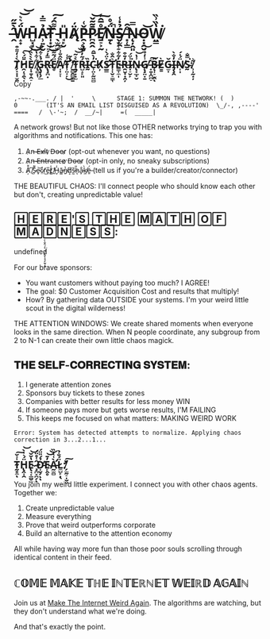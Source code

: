 # ̶̭̑̀̄̋Ẅ̵̝̟́͛͛͝͝H̵̺͓̘̄͜Ả̴̹͍̙̬̿̇T̵̩͙̦̀͜ ̵̖̫̯̫̏͌̑́͠H̵̘̙̮̎Ą̸̈́P̶̯͕̣̥̌͑P̷̪̯̭̄͂͂̌͝E̸̛̱̠͕̰̊̅̑͠Ṉ̶̨̈́̊̚S̸̬̫̯̉̇̾ ̶͙̜̳̊̑͘N̴̨̦̭͈̿Ọ̴͓̯̬͝W̸̤̳̔̏͗̏͘

## T̸̗̝̟͓̫̯̀͑̒͌͒H̷̯̦̘̯̖͎̄̈́̀͠È̸̩̟̱̞̯̠̀̀̏́̐ ̸̢̻̦̜̾͋̔̌͝G̴̢̡̨̗̲̉̀͋͂̓R̴̢̧̛̪̣̿̓́͐͝Ë̸̥́͂͂̋̕Ȁ̸̩̣̠̜̂̐͗̿T̴̛̹̤͔̙̾͑̚͜ ̸̱̻̯̻̻̱́̍͂̕Ṱ̴̡̣͙̫̀͛̃͝͝Ŕ̵̺̝̙͈̃̓͗̆̊Ḭ̵̏C̵̹̤̙̰͖̻̓̀̅̂͘K̷̦̓̕S̷̛̲͇͐̈́̀̍T̵̛̹̜̬̠͇̜͛̑̐E̵̳͎̼̩̓͂͋͊̾̓R̶̯̮̟͙̯̦̒̄͒I̷͓̠̮̙̾̈́͘N̶̢̟̲̟̮͗̔͝G̸̨̧̤̣̱̾̓̊͑̕͝ ̵̟̱͓̪̪̠͑͠B̶̨̹̠̫̭̂ͅÈ̷͇Ǧ̵̫̩I̶̡̧̭̓̐̀N̸͎̩̈́̇́S̴̰̿̐͘:̸̹̩̰͙̦͂͛

Copy

  `,-~~-.___. / |  '     \      STAGE 1: SUMMON THE NETWORK! (  )         0        (IT'S AN EMAIL LIST DISGUISED AS A REVOLUTION)  \_/-, ,----'    ====   /  \-'~;  /  __/~|     =(  _____|`

A network grows! But not like those OTHER networks trying to trap you with algorithms and notifications. This one has:

1. A̷n̶ ̴E̶x̵i̸t̴ ̷D̶o̴o̶r̷ (opt-out whenever you want, no questions)
2. A̷n̶ ̴E̶n̶t̶r̶a̴n̶c̴e̷ ̷D̶o̴o̶r̷ (opt-in only, no sneaky subscriptions)
3. Ã̸̦̌ ̸̘͠S̵̗͌e̴̟͝c̴̤͐r̸̛͜e̵̹̅t̸̳̾ ̸̱̓H̶̬̾ā̶̳n̸͍̔d̸͎̃s̵̰̃h̷̨̎a̷̙̐k̸̼̀ë̶̱́ (tell us if you're a builder/creator/connector)

THE BEAUTIFUL CHAOS: I'll connect people who should know each other but don't, creating unpredictable value!

## 🄷🄴🅁🄴'🅂 🅃🄷🄴 🄼🄰🅃🄷 🄾🄵 🄼🄰🄳🄽🄴🅂🅂:

undefineḑ̸̨̧̘̙̰̖̝͍̽́̂̐̀̇͘

For our brave sponsors:

- You want customers without paying too much? I AGREE!
- The goal: $0 Customer Acquisition Cost and results that multiply!
- How? By gathering data OUTSIDE your systems. I'm your weird little scout in the digital wilderness!

THE ATTENTION WINDOWS: We create shared moments when everyone looks in the same direction. When N people coordinate, any subgroup from 2 to N-1 can create their own little chaos magick.

## 𝐓𝐇𝐄 𝐒𝐄𝐋𝐅-𝐂𝐎𝐑𝐑𝐄𝐂𝐓𝐈𝐍𝐆 𝐒𝐘𝐒𝐓𝐄𝐌:

1. I generate attention zones
2. Sponsors buy tickets to these zones
3. Companies with better results for less money WIN
4. If someone pays more but gets worse results, I'M FAILING
5. This keeps me focused on what matters: MAKING WEIRD WORK

`Error: System has detected attempts to normalize. Applying chaos correction in 3...2...1...`

## T̴̰̥̼̍͐̆͠ͅḦ̵̢̭͎̭́͛̍̀͝E̴̢̘͔͇̮̫̔̆̌͝ ̴̧̪̞̪̗̂͑̊̈́ͅĐ̵͎̬̗̉́̎̈́̕ͅͅE̴̙̭̥̓̄͝͝À̵̛̰̫̻͑̀̇̏L̷̼̺̙̣̖̈́̐̉:̸̗̫̰̠̩̮̤̎̕͠

You join my weird little experiment. I connect you with other chaos agents. Together we:

1. Create unpredictable value
2. Measure everything
3. Prove that weird outperforms corporate
4. Build an alternative to the attention economy

All while having way more fun than those poor souls scrolling through identical content in their feed.

## ℂ𝕆𝕄𝔼 𝕄𝔸𝕂𝔼 𝕋ℍ𝔼 𝕀ℕ𝕋𝔼ℝℕ𝔼𝕋 𝕎𝔼𝕀ℝ𝔻 𝔸𝔾𝔸𝕀ℕ

Join us at [Make The Internet Weird Again](https://www.maketheinternetweirdagain.com). The algorithms are watching, but they don't understand what we're doing.

And that's exactly the point.